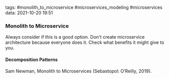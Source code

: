 tags: #monolith_to_microservice #microservices_modeling #microservices 
data: 2021-10-20 19:51

### Monolith to Microservice
Always consider if this is a good option. Don't create microservice architecture because everyone does it. Check what benefits it might give to you.

#### Decomposition Patterns
Sam Newman, Monolith to Microservices (Sebastopol: O’Reilly, 2019).